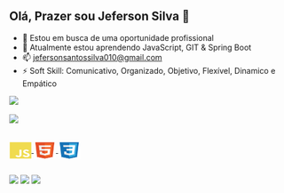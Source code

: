 ## Olá, Prazer sou Jeferson Silva 👋

- 🔭 Estou em busca de uma oportunidade profissional
- 🌱 Atualmente estou aprendendo JavaScript, GIT & Spring Boot
- 📫 jefersonsantossilva010@gmail.com
- ⚡ Soft Skill: Comunicativo, Organizado, Objetivo, Flexível, Dinamico e Empático

<div>
  <a href="https://github.com/Jefinn">
  <img height="180em" src="https://github-readme-stats.vercel.app/api?username=jefinn&show_icons=true&theme=dark&include_all_commits=true&count_private=true_"/>
  <p align="top"><img height="180em" src="https://github-readme-stats.vercel.app/api/top-langs/?username=jefinn&layout=compact&langs_count=7&theme=dark"/>
</div>
  

  <div style="display: inline_block"><br>
  <img align="center" alt="Jeff-Js" height="30" width="40" src="https://raw.githubusercontent.com/devicons/devicon/master/icons/javascript/javascript-plain.svg">
  <img align="center" alt="Jeff-HTML" height="30" width="40" src="https://raw.githubusercontent.com/devicons/devicon/master/icons/html5/html5-original.svg">
  <img align="center" alt="Jeff-CSS" height="30" width="40" src="https://raw.githubusercontent.com/devicons/devicon/master/icons/css3/css3-original.svg">
 
   ##

<div> 
   <a href="https://www.linkedin.com/in/jeferson-ssilva/" target="_blank"><img src="https://img.shields.io/badge/-LinkedIn-%230077B5?style=for-the-badge&logo=linkedin&logoColor=white" target="_blank"></a> 
  <a href="https://www.instagram.com/jeffsilvas_/" target="_blank"><img src="https://img.shields.io/badge/-Instagram-%23E4405F?style=for-the-badge&logo=instagram&logoColor=white" target="_blank"></a>
  <a href = "mailto:jefersonsantossilva010@gmail.com"><img src="https://img.shields.io/badge/-Gmail-%23333?style=for-the-badge&logo=gmail&logoColor=white" target="_blank"></a>
 
